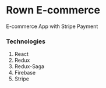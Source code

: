 # Rown E-commerce
E-commerce App with Stripe Payment

### Technologies
1. React
2. Redux
3. Redux-Saga
4. Firebase
5. Stripe
